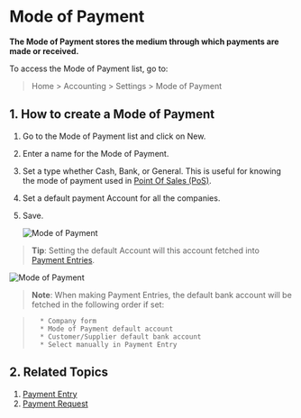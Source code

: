 <!-- add-breadcrumbs -->
# Mode of Payment

**The Mode of Payment stores the medium through which payments are made or received.**

To access the Mode of Payment list, go to:
> Home > Accounting > Settings > Mode of Payment

## 1. How to create a Mode of Payment
1. Go to the Mode of Payment list and click on New.
1. Enter a name for the Mode of Payment.
1. Set a type whether Cash, Bank, or General. This is useful for knowing the mode of payment used in [Point Of Sales (PoS)](/docs/v12/user/manual/en/accounts/point-of-sales).
1. Set a default payment Account for all the companies.
1. Save.

    ![Mode of Payment]({{docs_base_url}}/assets/img/accounts/mode-of-payment.png)

> **Tip**: Setting the default Account will this account fetched into [Payment Entries](/docs/v12/user/manual/en/accounts/payment-entry).

![Mode of Payment](/docs/v12/assets/img/accounts/mode-of-payment-pe.gif)

> **Note**: When making Payment Entries, the default bank account will be fetched in the following order if set:

>       * Company form
>       * Mode of Payment default account
>       * Customer/Supplier default bank account
>       * Select manually in Payment Entry

## 2. Related Topics
1. [Payment Entry](/docs/v12/user/manual/en/accounts/payment-entry)
1. [Payment Request](/docs/v12/user/manual/en/accounts/payment-request)
